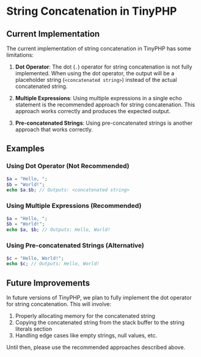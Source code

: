 # String Concatenation in TinyPHP

## Current Implementation

The current implementation of string concatenation in TinyPHP has some limitations:

1. **Dot Operator**: The dot (`.`) operator for string concatenation is not fully implemented. When using the dot operator, the output will be a placeholder string (`<concatenated string>`) instead of the actual concatenated string.

2. **Multiple Expressions**: Using multiple expressions in a single echo statement is the recommended approach for string concatenation. This approach works correctly and produces the expected output.

3. **Pre-concatenated Strings**: Using pre-concatenated strings is another approach that works correctly.

## Examples

### Using Dot Operator (Not Recommended)

```php
$a = "Hello, ";
$b = "World!";
echo $a.$b; // Outputs: <concatenated string>
```

### Using Multiple Expressions (Recommended)

```php
$a = "Hello, ";
$b = "World!";
echo $a, $b; // Outputs: Hello, World!
```

### Using Pre-concatenated Strings (Alternative)

```php
$c = "Hello, World!";
echo $c; // Outputs: Hello, World!
```

## Future Improvements

In future versions of TinyPHP, we plan to fully implement the dot operator for string concatenation. This will involve:

1. Properly allocating memory for the concatenated string
2. Copying the concatenated string from the stack buffer to the string literals section
3. Handling edge cases like empty strings, null values, etc.

Until then, please use the recommended approaches described above.
